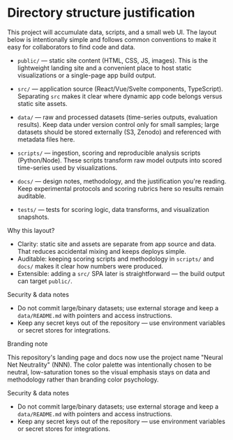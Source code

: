 # Directory structure justification


This project will accumulate data, scripts, and a small web UI. The layout below is intentionally simple and follows common conventions to make it easy for collaborators to find code and data.

- `public/` — static site content (HTML, CSS, JS, images). This is the lightweight landing site and a convenient place to host static visualizations or a single-page app build output.

- `src/` — application source (React/Vue/Svelte components, TypeScript). Separating `src` makes it clear where dynamic app code belongs versus static site assets.

- `data/` — raw and processed datasets (time-series outputs, evaluation results). Keep data under version control only for small samples; large datasets should be stored externally (S3, Zenodo) and referenced with metadata files here.

- `scripts/` — ingestion, scoring and reproducible analysis scripts (Python/Node). These scripts transform raw model outputs into scored time-series used by visualizations.

- `docs/` — design notes, methodology, and the justification you're reading. Keep experimental protocols and scoring rubrics here so results remain auditable.

- `tests/` — tests for scoring logic, data transforms, and visualization snapshots.

Why this layout?

- Clarity: static site and assets are separate from app source and data. That reduces accidental mixing and keeps deploys simple.
- Auditable: keeping scoring scripts and methodology in `scripts/` and `docs/` makes it clear how numbers were produced.
- Extensible: adding a `src/` SPA later is straightforward — the build output can target `public/`.

Security & data notes

- Do not commit large/binary datasets; use external storage and keep a `data/README.md` with pointers and access instructions.
- Keep any secret keys out of the repository — use environment variables or secret stores for integrations.

Branding note

This repository's landing page and docs now use the project name "Neural Net Neutrality" (NNN). The color palette was intentionally chosen to be neutral, low-saturation tones so the visual emphasis stays on data and methodology rather than branding color psychology.

Security & data notes

- Do not commit large/binary datasets; use external storage and keep a `data/README.md` with pointers and access instructions.
- Keep any secret keys out of the repository — use environment variables or secret stores for integrations.
